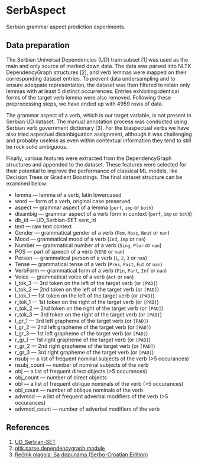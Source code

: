 # SerbAspect

Serbian grammar aspect prediction experiments.

## Data preparation

The Serbian Universal Dependencies (UD) train subset [1] was used as the main and only source of marked down data. The data was parsed into NLTK DependencyGraph structures [2], and verb lemmas were mapped on their corresponding dataset entries. To prevent data undersampling and to ensure adequate representation, the dataset was then filtered to retain only lemmas with at least 5 distinct occurrences. Entries exhibiting identical forms of the target verb lemma were also removed. Following these preprocessing steps, we have ended up with 4959 rows of data.

The grammar aspect of a verb, which is our target variable, is not present in Serbian UD dataset. The manual annotation process was conducted using Serbian verb government dictionary [3]. For the biaspectual verbs we have also tried aspectual disambiguation assignment, although it was challenging and probably useless as even within contextual information they tend to still be rock solid ambiguous.

Finally, various features were extracted from the DependencyGraph structures and appended to the dataset. These features were selected for their potential to improve the performance of classical ML models, like Decision Trees or Gradient Boostings. The final dataset structure can be examined below:

- lemma — lemma of a verb, latin lowercased
- word — form of a verb, original case preserved
- aspect — grammar aspect of a lemma (`perf`, `imp` or `both`)
- disambig — grammar aspect of a verb form in context (`perf`, `imp` or `both`)
- db_id — UD_Serbian-SET sent_id
- text — raw text context
- Gender — grammatical gender of a verb (`Fem`, `Masc`, `Neut` or `nan`)
- Mood — grammatical mood of a verb (`Ind`, `Imp` or `nan`)
- Number — grammatical number of a verb (`Sing`, `Plur` or `nan`)
- POS — part of speech of a verb (`VERB` or `nan`)
- Person — grammatical person of a verb (`1`, `2`, `3` or `nan`)
- Tense — grammatical tense of a verb (`Pres`, `Past`, `Fut` or `nan`)
- VerbForm — grammatical form of a verb (`Fin`, `Part`, `Inf` or `nan`)
- Voice — grammatical voice of a verb (`Act` or `nan`)
- l_tok_3 — 3rd token on the left of the target verb (or `[PAD]`)
- l_tok_2 — 2nd token on the left of the target verb (or `[PAD]`)
- l_tok_1 — 1st token on the left of the target verb (or `[PAD]`)
- r_tok_1 — 1st token on the right of the target verb (or `[PAD]`)
- r_tok_2 — 2nd token on the right of the target verb (or `[PAD]`)
- r_tok_3 — 3rd token on the right of the target verb (or `[PAD]`)
- l_gr_1 — 3rd left grapheme of the target verb (or `[PAD]`)
- l_gr_2 — 2nd left grapheme of the target verb (or `[PAD]`)
- l_gr_3 — 1st left grapheme of the target verb (or `[PAD]`)
- r_gr_1 — 1st right grapheme of the target verb (or `[PAD]`)
- r_gr_2 — 2nd right grapheme of the target verb (or `[PAD]`)
- r_gr_3 — 3rd right grapheme of the target verb (or `[PAD]`)
- nsubj — a list of frequent nominal subjects of the verb (>5 occurances)
- nsubj_count — number of nominal subjects of the verb
- obj — a list of frequent direct objects (>5 occurances)
- obj_count — number of direct objects
- obl — a list of frequent oblique nominals of the verb (>5 occurances)
- obl_count — number of oblique nominals of the verb
- advmod — a list of frequent adverbal modifiers of the verb (>5 occurances)
- advmod_count — number of adverbal modifiers of the verb

## References

1) [UD_Serbian-SET](https://github.com/UniversalDependencies/UD_Serbian-SET/tree/master)
2) [nltk.parse.dependencygraph module](https://www.nltk.org/api/nltk.parse.dependencygraph.html)
3) [Rečnik glagola: Sa dopunama (Serbo-Croatian Edition)](https://isbndb.com/book/9788617011503)
